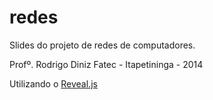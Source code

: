 redes
=====

Slides do projeto de redes de computadores.

Profº. Rodrigo Diniz
Fatec - Itapetininga - 2014


Utilizando o [Reveal.js](https://github.com/hakimel/reveal.js/)
